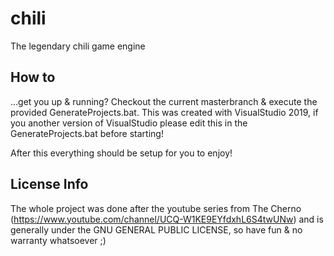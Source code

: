 # chili
The legendary chili game engine

## How to
...get you up & running? Checkout the current masterbranch & execute the provided GenerateProjects.bat.
This was created with VisualStudio 2019, if you another version of VisualStudio please edit this in the GenerateProjects.bat before starting!

After this everything should be setup for you to enjoy!

## License Info
The whole project was done after the youtube series from The Cherno (https://www.youtube.com/channel/UCQ-W1KE9EYfdxhL6S4twUNw) and is generally under the GNU GENERAL PUBLIC LICENSE, so have fun & no warranty whatsoever ;)
